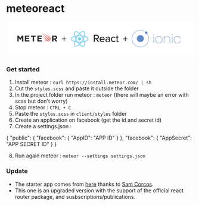 # meteoreact

![meteorreactionicimg](meteorreactionic.png)

### Get started

1. Install meteor :
`curl https://install.meteor.com/ | sh`
2. Cut the `styles.scss` and paste it outside the folder
3. In the project folder run meteor : `meteor` (there will maybe an error with scss but don't worry)
4. Stop meteor : `CTRL + C`
5. Paste the `styles.scss` in `client/styles` folder
6. Create an application on facebook (get the id and secret id)
7. Create a settings.json :

{
  "public": {
    "facebook": {
      "AppID": "APP ID"
    }
  },
  "facebook": {
    "AppSecret": "APP SECRET ID"
  }
}

8. Run again meteor : `meteor --settings settings.json`

### Update

* The starter app comes from [here](https://medium.com/@SamCorcos/meteor-react-ionic-mobile-app-part-1-the-basic-template-9355ebf3397f#.o76zpx7ng) thanks to [Sam Corcos](https://github.com/samcorcos).
* This one is an upgraded version with the support of the official react router package, and susbscriptions/publications.
